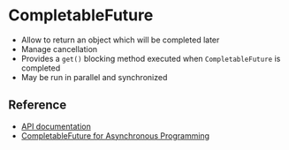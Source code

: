 # CompletableFuture

* Allow to return an object which will be completed later
* Manage cancellation
* Provides a `get()` blocking method executed when `CompletableFuture` is completed 
* May be run in parallel and synchronized 

## Reference

* [API documentation](https://docs.oracle.com/javase/8/docs/api/java/util/concurrent/CompletableFuture.html)
* [CompletableFuture for Asynchronous Programming](https://community.oracle.com/docs/DOC-995305)